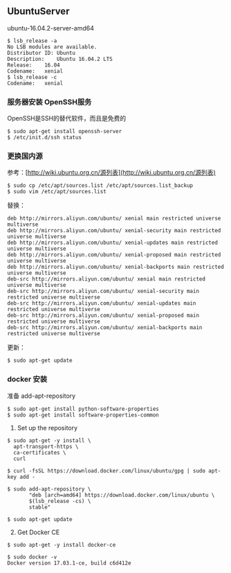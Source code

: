 ## UbuntuServer
ubuntu-16.04.2-server-amd64
```
$ lsb_release -a
No LSB modules are available.
Distributor ID:	Ubuntu
Description:	Ubuntu 16.04.2 LTS
Release:	16.04
Codename:	xenial
$ lsb_release -c
Codename:	xenial
```

### 服务器安装 OpenSSH服务
OpenSSH是SSH的替代软件，而且是免费的
```
$ sudo apt-get install openssh-server
$ /etc/init.d/ssh status
```

### 更换国内源
参考：[http://wiki.ubuntu.org.cn/源列表](http://wiki.ubuntu.org.cn/源列表)

```
$ sudo cp /etc/apt/sources.list /etc/apt/sources.list_backup
$ sudo vim /etc/apt/sources.list
```
替换：
```
deb http://mirrors.aliyun.com/ubuntu/ xenial main restricted universe multiverse
deb http://mirrors.aliyun.com/ubuntu/ xenial-security main restricted universe multiverse
deb http://mirrors.aliyun.com/ubuntu/ xenial-updates main restricted universe multiverse
deb http://mirrors.aliyun.com/ubuntu/ xenial-proposed main restricted universe multiverse
deb http://mirrors.aliyun.com/ubuntu/ xenial-backports main restricted universe multiverse
deb-src http://mirrors.aliyun.com/ubuntu/ xenial main restricted universe multiverse
deb-src http://mirrors.aliyun.com/ubuntu/ xenial-security main restricted universe multiverse
deb-src http://mirrors.aliyun.com/ubuntu/ xenial-updates main restricted universe multiverse
deb-src http://mirrors.aliyun.com/ubuntu/ xenial-proposed main restricted universe multiverse
deb-src http://mirrors.aliyun.com/ubuntu/ xenial-backports main restricted universe multiverse
```
更新：
```
$ sudo apt-get update
```

### docker 安装

准备 add-apt-repository
```
$ sudo apt-get install python-software-properties
$ sudo apt-get install software-properties-common
```

1. Set up the repository
```
$ sudo apt-get -y install \
  apt-transport-https \
  ca-certificates \
  curl

$ curl -fsSL https://download.docker.com/linux/ubuntu/gpg | sudo apt-key add -

$ sudo add-apt-repository \
       "deb [arch=amd64] https://download.docker.com/linux/ubuntu \
       $(lsb_release -cs) \
       stable"

$ sudo apt-get update
```

2. Get Docker CE
```
$ sudo apt-get -y install docker-ce
```

```
$ sudo docker -v
Docker version 17.03.1-ce, build c6d412e
```
